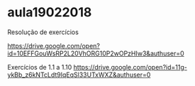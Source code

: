 # aula19022018
Resolução de exercícios 

https://drive.google.com/open?id=10EFFGouWsRP2L20VhORG10P2wOPzHIw3&authuser=0

Exercícios de 1.1 a 1.10
https://drive.google.com/open?id=11g-ykBb_z6kNTcLdt9IqEqSl33UTxWXZ&authuser=0
